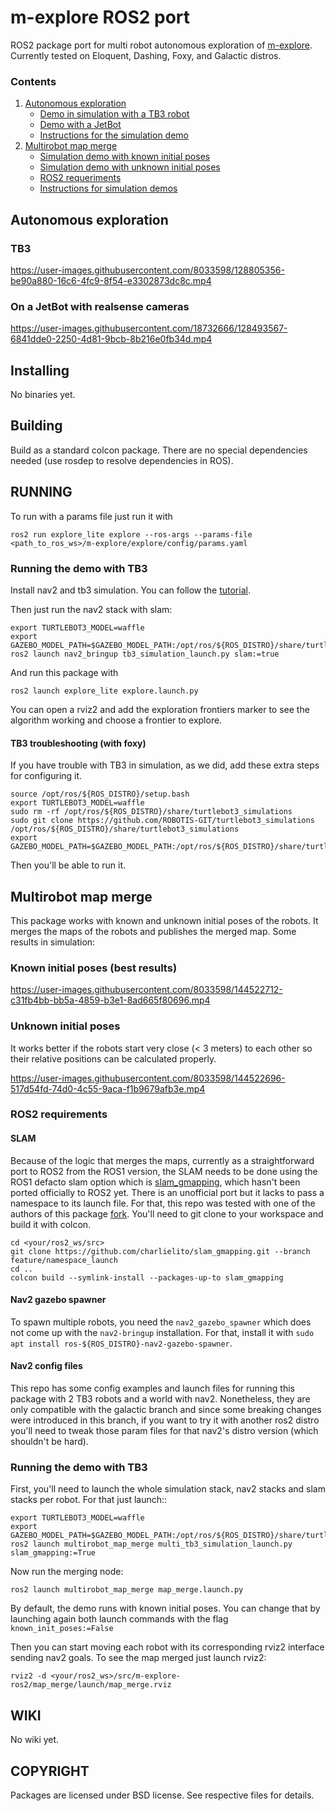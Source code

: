 # m-explore ROS2 port

ROS2 package port for multi robot autonomous exploration of [m-explore](https://github.com/hrnr/m-explore). Currently tested on Eloquent, Dashing, Foxy, and Galactic distros.

### Contents
1. [Autonomous exploration](#Autonomous-exploration)
    * [Demo in simulation with a TB3 robot](#TB3)    
    * [Demo with a JetBot](#jetbot-demo)
    * [Instructions for the simulation demo](#running-explore-demo-sim)    
2. [Multirobot map merge](#Multirobot-map-merge)
    * [Simulation demo with known initial poses](#Known-initial-poses)
    * [Simulation demo with unknown initial poses](#Unknown-initial-poses)
    * [ROS2 requeriments](#ROS2-requirements)
    * [Instructions for simulation demos](#running-merge-demo-sim)

## Autonomous exploration<a name="Autonomous-exploration"/> 

### TB3
https://user-images.githubusercontent.com/8033598/128805356-be90a880-16c6-4fc9-8f54-e3302873dc8c.mp4


### On a JetBot with realsense cameras<a name="jetbot-demo"/> 
https://user-images.githubusercontent.com/18732666/128493567-6841dde0-2250-4d81-9bcb-8b216e0fb34d.mp4


Installing
----------

No binaries yet.

Building
--------

Build as a standard colcon package. There are no special dependencies needed
(use rosdep to resolve dependencies in ROS). 

RUNNING
-------
To run with a params file just run it with
```
ros2 run explore_lite explore --ros-args --params-file <path_to_ros_ws>/m-explore/explore/config/params.yaml
```

### Running the demo with TB3<a name="running-explore-demo-sim"/> 
Install nav2 and tb3 simulation. You can follow the [tutorial](https://navigation.ros.org/getting_started/index.html#installation).

Then just run the nav2 stack with slam:

```
export TURTLEBOT3_MODEL=waffle
export GAZEBO_MODEL_PATH=$GAZEBO_MODEL_PATH:/opt/ros/${ROS_DISTRO}/share/turtlebot3_gazebo/models
ros2 launch nav2_bringup tb3_simulation_launch.py slam:=true
```

And run this package with
```
ros2 launch explore_lite explore.launch.py
```

You can open a rviz2 and add the exploration frontiers marker to see the algorithm working and choose a frontier to explore.

#### TB3 troubleshooting (with foxy)
If you have trouble with TB3 in simulation, as we did, add these extra steps for configuring it.

```
source /opt/ros/${ROS_DISTRO}/setup.bash
export TURTLEBOT3_MODEL=waffle
sudo rm -rf /opt/ros/${ROS_DISTRO}/share/turtlebot3_simulations
sudo git clone https://github.com/ROBOTIS-GIT/turtlebot3_simulations /opt/ros/${ROS_DISTRO}/share/turtlebot3_simulations
export GAZEBO_MODEL_PATH=$GAZEBO_MODEL_PATH:/opt/ros/${ROS_DISTRO}/share/turtlebot3_simulations/turtlebot3_gazebo/models
```

Then you'll be able to run it.

## Multirobot map merge 

This package works with known and unknown initial poses of the robots. It merges the maps of the robots and publishes the merged map. Some results in simulation:

### Known initial poses (best results)<a name="Known-initial-poses"/> 
https://user-images.githubusercontent.com/8033598/144522712-c31fb4bb-bb5a-4859-b3e1-8ad665f80696.mp4

### Unknown initial poses 
It works better if the robots start very close (< 3 meters) to each other so their relative positions can be calculated properly.

https://user-images.githubusercontent.com/8033598/144522696-517d54fd-74d0-4c55-9aca-f1b9679afb3e.mp4

### ROS2 requirements

#### SLAM
Because of the logic that merges the maps, currently as a straightforward port to ROS2 from the ROS1 version, the SLAM needs to be done using the ROS1 defacto slam option which is [slam_gmapping](https://github.com/ros-perception/slam_gmapping), which hasn't been ported officially to ROS2 yet. There is an unofficial port but it lacks to pass a namespace to its launch file. For that, this repo was tested with one of the authors of this package [fork](https://github.com/charlielito/slam_gmapping/tree/feature/namespace_launch). You'll need to git clone to your workspace and build it with colcon.


```
cd <your/ros2_ws/src>
git clone https://github.com/charlielito/slam_gmapping.git --branch feature/namespace_launch
cd ..
colcon build --symlink-install --packages-up-to slam_gmapping
```

#### Nav2 gazebo spawner
To spawn multiple robots, you need the `nav2_gazebo_spawner` which does not come up with the `nav2-bringup` installation. For that, install it with `sudo apt install ros-${ROS_DISTRO}-nav2-gazebo-spawner`.
#### Nav2 config files
This repo has some config examples and launch files for running this package with 2 TB3 robots and a world with nav2. Nonetheless, they are only compatible with the galactic branch and since some breaking changes were introduced in this branch, if you want to try it with another ros2 distro you'll need to tweak those param files for that nav2's distro version (which shouldn't be hard).

### Running the demo with TB3<a name="running-merge-demo-sim"/> 
First, you'll need to launch the whole simulation stack, nav2 stacks and slam stacks per robot. For that just launch::
```
export TURTLEBOT3_MODEL=waffle
export GAZEBO_MODEL_PATH=$GAZEBO_MODEL_PATH:/opt/ros/${ROS_DISTRO}/share/turtlebot3_gazebo/models
ros2 launch multirobot_map_merge multi_tb3_simulation_launch.py slam_gmapping:=True
```
Now run the merging node:
```
ros2 launch multirobot_map_merge map_merge.launch.py
```

By default, the demo runs with known initial poses. You can change that by launching again both launch commands with the flag `known_init_poses:=False`

Then you can start moving each robot with its corresponding rviz2 interface sending nav2 goals. To see the map merged just launch rviz2:
```
rviz2 -d <your/ros2_ws>/src/m-explore-ros2/map_merge/launch/map_merge.rviz
```

WIKI
----
No wiki yet.

COPYRIGHT
---------

Packages are licensed under BSD license. See respective files for details.
